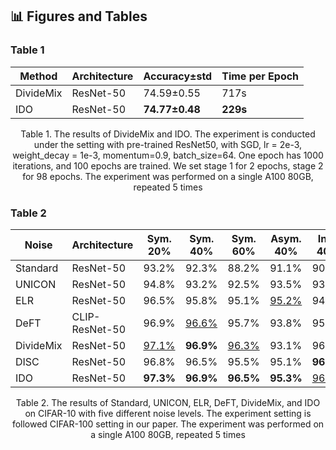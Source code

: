 ## 📊 Figures and Tables

### Table 1

| Method    | Architecture | Accuracy±std   | Time per Epoch |
| --------- | ------------ | -------------- | -------------- |
| DivideMix | ResNet-50    | 74.59±0.55     | 717s           |
| IDO       | ResNet-50    | **74.77±0.48** | **229s**       |

<center>Table 1. The results of DivideMix and IDO. The experiment is conducted under the setting with pre-trained ResNet50, with SGD, lr = 2e-3, weight_decay = 1e-3, momentum=0.9, batch_size=64. One epoch has 1000 iterations, and 100 epochs are trained. We set stage 1 for 2 epochs, stage 2 for 98 epochs. The experiment was performed on a single A100 80GB, repeated 5 times</center>

### Table 2
| Noise     | Architecture   | Sym. 20%     | Sym. 40%     | Sym. 60%     | Asym. 40%    | Inst. 40%    |
| --------- | -------------- | ------------ | ------------ | ------------ | ------------ | ------------ |
| Standard  | ResNet-50      | 93.2%        | 92.3%        | 88.2%        | 91.1%        | 90.9%        |
| UNICON    | ResNet-50      | 94.8%        | 93.2%        | 92.5%        | 93.5%        | 93.9%        |
| ELR       | ResNet-50      | 96.5%        | 95.8%        | 95.1%        | <u>95.2%</u> | 94.8%        |
| DeFT      | CLIP-ResNet-50 | 96.9%        | <u>96.6%</u> | 95.7%        | 93.8%        | 95.1%        |
| DivideMix | ResNet-50      | <u>97.1%</u> | **96.9%**    | <u>96.3%</u> | 93.1%        | 96.0%        |
| DISC      | ResNet-50      | 96.8%        | 96.5%        | 95.5%        | 95.1%        | **96.5%**    |
| IDO       | ResNet-50      | **97.3%**    | **96.9%**    | **96.5%**    | **95.3%**    | <u>96.4%</u> |

<center>Table 2. The results of Standard, UNICON, ELR, DeFT, DivideMix, and IDO on CIFAR-10 with five different noise levels. The experiment setting is followed CIFAR-100 setting in our paper. The experiment was performed on a single A100 80GB, repeated 5 times</center>



